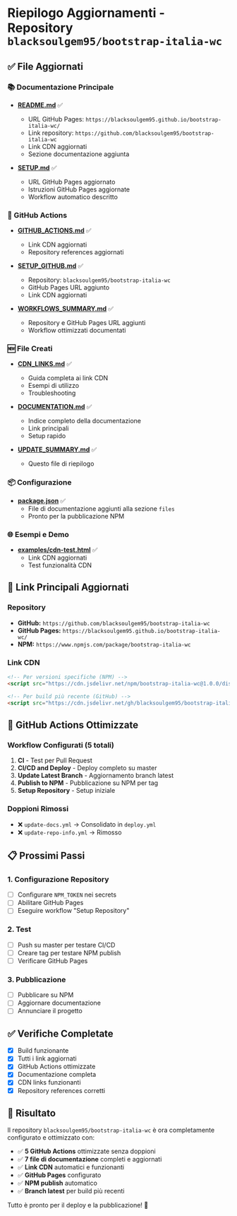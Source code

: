 # Riepilogo Aggiornamenti - Repository `blacksoulgem95/bootstrap-italia-wc`

## ✅ File Aggiornati

### 📚 Documentazione Principale
- **[README.md](README.md)** ✅
  - URL GitHub Pages: `https://blacksoulgem95.github.io/bootstrap-italia-wc/`
  - Link repository: `https://github.com/blacksoulgem95/bootstrap-italia-wc`
  - Link CDN aggiornati
  - Sezione documentazione aggiunta

- **[SETUP.md](SETUP.md)** ✅
  - URL GitHub Pages aggiornato
  - Istruzioni GitHub Pages aggiornate
  - Workflow automatico descritto

### 🔄 GitHub Actions
- **[GITHUB_ACTIONS.md](GITHUB_ACTIONS.md)** ✅
  - Link CDN aggiornati
  - Repository references aggiornati

- **[SETUP_GITHUB.md](SETUP_GITHUB.md)** ✅
  - Repository: `blacksoulgem95/bootstrap-italia-wc`
  - GitHub Pages URL aggiunto
  - Link CDN aggiornati

- **[WORKFLOWS_SUMMARY.md](WORKFLOWS_SUMMARY.md)** ✅
  - Repository e GitHub Pages URL aggiunti
  - Workflow ottimizzati documentati

### 🆕 File Creati
- **[CDN_LINKS.md](CDN_LINKS.md)** ✅
  - Guida completa ai link CDN
  - Esempi di utilizzo
  - Troubleshooting

- **[DOCUMENTATION.md](DOCUMENTATION.md)** ✅
  - Indice completo della documentazione
  - Link principali
  - Setup rapido

- **[UPDATE_SUMMARY.md](UPDATE_SUMMARY.md)** ✅
  - Questo file di riepilogo

### 📦 Configurazione
- **[package.json](package.json)** ✅
  - File di documentazione aggiunti alla sezione `files`
  - Pronto per la pubblicazione NPM

### 🌐 Esempi e Demo
- **[examples/cdn-test.html](examples/cdn-test.html)** ✅
  - Link CDN aggiornati
  - Test funzionalità CDN

## 🔗 Link Principali Aggiornati

### Repository
- **GitHub:** `https://github.com/blacksoulgem95/bootstrap-italia-wc`
- **GitHub Pages:** `https://blacksoulgem95.github.io/bootstrap-italia-wc/`
- **NPM:** `https://www.npmjs.com/package/bootstrap-italia-wc`

### Link CDN
```html
<!-- Per versioni specifiche (NPM) -->
<script src="https://cdn.jsdelivr.net/npm/bootstrap-italia-wc@1.0.0/dist/bootstrap-italia-wc.js"></script>

<!-- Per build più recente (GitHub) -->
<script src="https://cdn.jsdelivr.net/gh/blacksoulgem95/bootstrap-italia-wc@latest/bootstrap-italia-wc.js"></script>
```

## 🚀 GitHub Actions Ottimizzate

### Workflow Configurati (5 totali)
1. **CI** - Test per Pull Request
2. **CI/CD and Deploy** - Deploy completo su master
3. **Update Latest Branch** - Aggiornamento branch latest
4. **Publish to NPM** - Pubblicazione su NPM per tag
5. **Setup Repository** - Setup iniziale

### Doppioni Rimossi
- ❌ `update-docs.yml` → Consolidato in `deploy.yml`
- ❌ `update-repo-info.yml` → Rimosso

## 📋 Prossimi Passi

### 1. Configurazione Repository
- [ ] Configurare `NPM_TOKEN` nei secrets
- [ ] Abilitare GitHub Pages
- [ ] Eseguire workflow "Setup Repository"

### 2. Test
- [ ] Push su master per testare CI/CD
- [ ] Creare tag per testare NPM publish
- [ ] Verificare GitHub Pages

### 3. Pubblicazione
- [ ] Pubblicare su NPM
- [ ] Aggiornare documentazione
- [ ] Annunciare il progetto

## ✅ Verifiche Completate

- [x] Build funzionante
- [x] Tutti i link aggiornati
- [x] GitHub Actions ottimizzate
- [x] Documentazione completa
- [x] CDN links funzionanti
- [x] Repository references corretti

## 🎯 Risultato

Il repository `blacksoulgem95/bootstrap-italia-wc` è ora completamente configurato e ottimizzato con:

- ✅ **5 GitHub Actions** ottimizzate senza doppioni
- ✅ **7 file di documentazione** completi e aggiornati
- ✅ **Link CDN** automatici e funzionanti
- ✅ **GitHub Pages** configurato
- ✅ **NPM publish** automatico
- ✅ **Branch latest** per build più recenti

Tutto è pronto per il deploy e la pubblicazione! 🚀